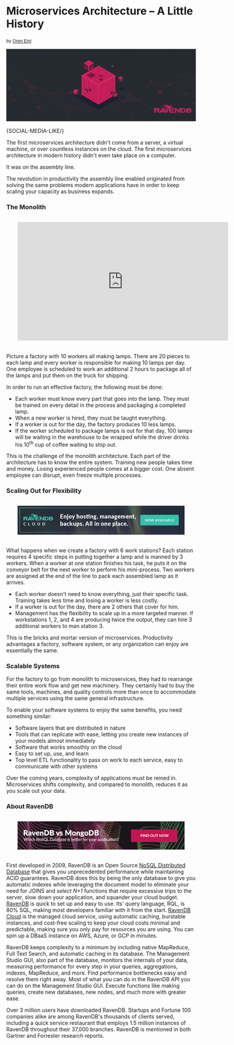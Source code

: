 # Microservices Architecture – A Little History
<small>by <a href="mailto:ayende@hibernatingrhinos.com">Oren Eini</a></small>

![How RavenDB Uses its Own Database in a Microservices Architecture for all its Data Needs](images/the-first-microservices-architecture.jpg)

{SOCIAL-MEDIA-LIKE/}

The first microservices architecture didn't come from a server, a virtual machine, or over countless instances on the cloud. The first microservices architecture in modern history didn't even take place on a computer.

It was on the assembly line.

The revolution in productivity the assembly line enabled originated from solving the same problems modern applications have in order to keep scaling your capacity as business expands.

### The Monolith

<div class="text-center" style="margin: 30px"><iframe width="560" height="315" src="https://www.youtube.com/embed/NkQ58I53mjk?start=74" frameborder="0" allow="accelerometer; autoplay; encrypted-media; gyroscope; picture-in-picture" allowfullscreen></iframe></div>

Picture a factory with 10 workers all making lamps. There are 20 pieces to each lamp and every worker is responsible for making 10 lamps per day. One employee is scheduled to work an additional 2 hours to package all of the lamps and put them on the truck for shipping.

In order to run an effective factory, the following must be done:

<ul>
    <li>Each worker must know every part that goes into the lamp. They must be trained on every detail in the process and packaging a completed lamp.</li>
    <li>When a new worker is hired, they must be taught everything.</li>
    <li>If a worker is out for the day, the factory produces 10 less lamps.</li>
    <li>If the worker scheduled to package lamps is out for that day, 100 lamps will be waiting in the warehouse to be wrapped while the driver drinks his 10<sup>th</sup> cup of coffee waiting to ship out.</li>
</ul>

This is the challenge of the monolith architecture. Each part of the architecture has to know the entire system. Training new people takes time and money. Losing experienced people comes at a bigger cost. One absent employee can disrupt, even freeze multiple processes.

### Scaling Out for Flexibility

<div style="margin: 30px">
    <a href="https://cloud.ravendb.net" target="_blank"><img src="images/ravendb-cloud.png" class="img-responsive m-0-auto" alt="RavenDB Cloud"/></a>
</div>

What happens when we create a factory with 6 work stations? Each station requires 4 specific steps in putting together a lamp and is manned by 3 workers. When a worker at one station finishes his task, he puts it on the conveyor belt for the next worker to perform his mini-process. Two workers are assigned at the end of the line to pack each assembled lamp as it arrives.

<ul>
    <li>Each worker doesn't need to know everything, just their specific task. Training takes less time and losing a worker is less costly.</li>
    <li>If a worker is out for the day, there are 2 others that cover for him.</li>
    <li>Management has the flexibility to scale up in a more targeted manner. If workstations 1, 2, and 4 are producing twice the output, they can hire 3 additional workers to man station 3.</li>
</ul>

This is the bricks and mortar version of microservices. Productivity advantages a factory, software system, or any organization can enjoy are essentially the same.

### Scalable Systems

For the factory to go from monolith to microservices, they had to rearrange their entire work flow and get new machinery. They certainly had to buy the same tools, machines, and quality controls more than once to accommodate multiple services using the same general infrastructure.

To enable your software systems to enjoy the same benefits, you need something similar:

<ul>
    <li>Software layers that are distributed in nature</li>
    <li>Tools that can replicate with ease, letting you create new instances of your models almost immediately</li>
    <li>Software that works smoothly on the cloud</li>
    <li>Easy to set up, use, and learn</li>
    <li>Top level ETL functionality to pass on work to each service, easy to communicate with other systems</li>
</ul>

Over the coming years, complexity of applications must be reined in. Microservices shifts complexity, and compared to monolith, reduces it as you scale out your data.

### About RavenDB

<div style="margin: 30px">
    <a href="https://ravendb.net/whitepapers/mongodb-ravendb-best-nosql-open-source-document-database"><img src="images/ravendb-vs-mongodb.png" class="img-responsive m-0-auto" alt="RavenDB vs MongoDB Whitepaper"></a>
</div>

First developed in 2009, RavenDB is an Open Source [NoSQL Distributed Database](https://ravendb.net) that gives you unprecedented performance while maintaining ACID guarantees. RavenDB does this by being the only database to give you automatic indexes while leveraging the document model to eliminate your need for JOINS and *select N+1* functions that require excessive trips to the server, slow down your application, and squander your cloud budget. [RavenDB](https://ravendb.net) is quick to set up and easy to use. Its' query language, RQL, is 80% SQL, making most developers familiar with it from the start. [RavenDB Cloud](https://cloud.ravendb.net) is the managed cloud service, using automatic caching, burstable instances, and cost-free scaling to keep your cloud costs minimal and predictable, making sure you only pay for resources you are using. You can spin up a DBaaS instance on AWS, Azure, or GCP in minutes.

RavenDB keeps complexity to a minimum by including native MapReduce, Full Text Search, and automatic caching in its database. The Management Studio GUI, also part of the database, monitors the internals of your data, measuring performance for every step in your queries, aggregations, indexes, MapReduce, and more. Find performance bottlenecks easy and resolve them right away. Most of what you can do in the RavenDB API you can do on the Management Studio GUI. Execute functions like making queries, create new databases, new nodes, and much more with greater ease.

Over 3 million users have downloaded RavenDB. Startups and Fortune 100 companies alike are among RavenDB's thousands of clients served, including a quick service restaurant that employs 1.5 million instances of RavenDB throughout their 37,000 branches. RavenDB is mentioned in both Gartner and Forrester research reports.